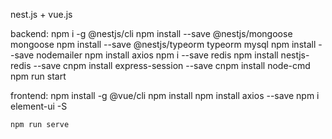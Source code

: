 nest.js + vue.js

backend: 
    npm i -g @nestjs/cli
    npm install --save @nestjs/mongoose mongoose
    npm install --save @nestjs/typeorm typeorm mysql
    npm install --save nodemailer
    npm install axios
    npm i --save redis
    npm install nestjs-redis --save
    cnpm install express-session --save
    cnpm install node-cmd
    npm run start

frontend:
    npm install -g @vue/cli
    npm install
    npm install axios --save
    npm i element-ui -S

    npm run serve